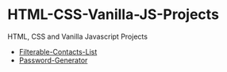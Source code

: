 # HTML-CSS-Vanilla-JS-Projects
HTML, CSS and Vanilla Javascript Projects
- [Filterable-Contacts-List](./Filterable-Contacts-List)
- [Password-Generator](HTML-CSS-Vanilla-Projects/Password-Generator)
